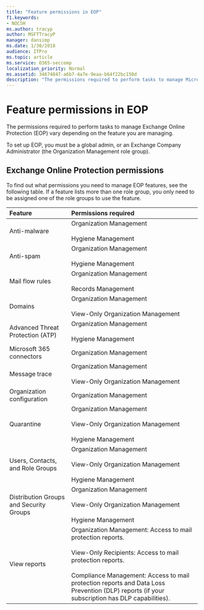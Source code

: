 ```yaml
---
title: "Feature permissions in EOP"
f1.keywords:
- NOCSH
ms.author: tracyp
author: MSFTTracyP
manager: dansimp
ms.date: 1/30/2018
audience: ITPro
ms.topic: article
ms.service: O365-seccomp
localization_priority: Normal
ms.assetid: 34674847-a6b7-4a7e-9eaa-b64f22bc150d
description: "The permissions required to perform tasks to manage Microsoft Exchange Online Protection (EOP) vary depending on the feature you are managing."
---
```


# Feature permissions in EOP

The permissions required to perform tasks to manage Exchange Online Protection (EOP) vary depending on the feature you are managing.

To set up EOP, you must be a global admin, or an Exchange Company Administrator (the Organization Management role group).

## Exchange Online Protection permissions

To find out what permissions you need to manage EOP features, see the following table. If a feature lists more than one role group, you only need to be assigned one of the role groups to use the feature.

|**Feature**|**Permissions required**|
|:-----|:-----|
|Anti-malware|Organization Management <br/><br/> Hygiene Management|
|Anti-spam|Organization Management <br/><br/> Hygiene Management|
|Mail flow rules|Organization Management <br/><br/> Records Management|
|Domains|Organization Management <br/><br/> View-Only Organization Management|
|Advanced Threat Protection (ATP)|Organization Management <br/><br/> Hygiene Management|
|Microsoft 365 connectors|Organization Management|
|Message trace|Organization Management <br/><br/> View-Only Organization Management|
|Organization configuration|Organization Management|
|Quarantine|Organization Management <br/><br/> View-Only Organization Management <br/><br/> Hygiene Management|
|Users, Contacts, and Role Groups|Organization Management <br/><br/> View-Only Organization Management <br/><br/> Hygiene Management|
|Distribution Groups and Security Groups|Organization Management <br/><br/> View-Only Organization Management <br/><br/> Hygiene Management|
|View reports|Organization Management: Access to mail protection reports. <br/><br/> View-Only Recipients: Access to mail protection reports.  <br/><br/> Compliance Management: Access to mail protection reports and Data Loss Prevention (DLP) reports (if your subscription has DLP capabilities).|

